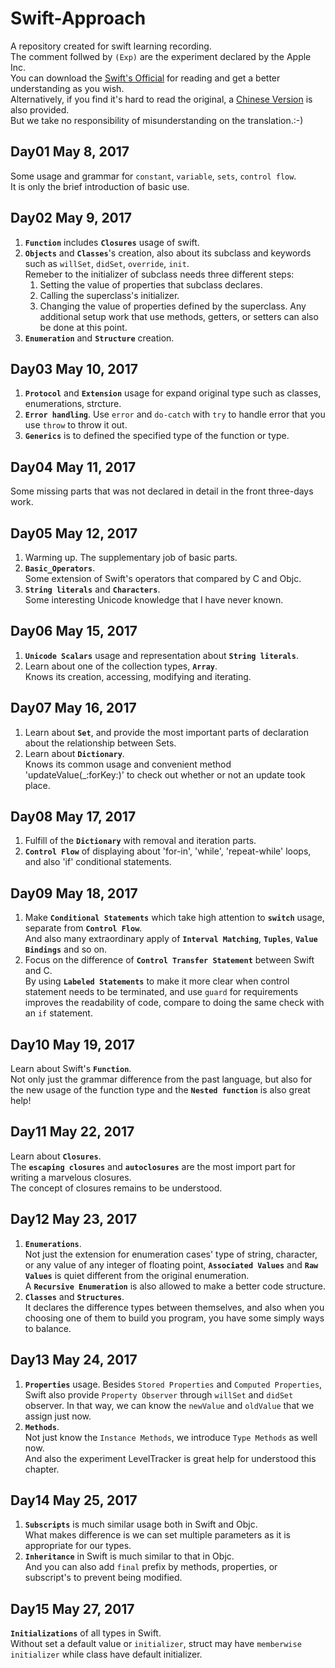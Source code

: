 # Swift-Approach
A repository created for swift learning recording.  
The comment follwed by `(Exp)` are the experiment declared by the Apple Inc.  
You can download the [Swift's Official][Official] for reading and get a better understanding as you wish.    
Alternatively, if you find it's hard to read the original, a [Chinese Version][Chinese] is also provided.    
But we take no responsibility of misunderstanding on the translation.:-)

## Day01 May 8, 2017
Some usage and grammar for `constant`, `variable`, `sets`, `control flow`.  
It is only the brief introduction of basic use.

## Day02 May 9, 2017
1. **`Function`** includes **`Closures`** usage of swift.
2. **`Objects`** and **`Classes`**'s creation, also about its subclass and keywords such as `willSet`, `didSet`, `override`, `init`.  
Remeber to the initializer of subclass needs three different steps:  
	1. Setting the value of properties that subclass declares.
	2. Calling the superclass's initializer.
	3. Changing the value of properties defined by the superclass. Any additional setup work that use methods, getters, or setters can also be done at this point.
3. **`Enumeration`** and **`Structure`** creation.	

## Day03 May 10, 2017
1. **`Protocol`** and **`Extension`** usage for expand original type such as classes, enumerations, strcture.
2. **`Error handling`**. Use `error` and `do-catch` with `try` to handle error that you use `throw` to throw it out.
3. **`Generics`** is to defined the specified type of the function or type.

## Day04 May 11, 2017
Some missing parts that was not declared in detail in the front three-days work.

## Day05 May 12, 2017
1. Warming up. The supplementary job of basic parts.
2. **`Basic_Operators`**.  
Some extension of Swift's operators that compared by C and Objc.
3. **`String literals`** and **`Characters`**.  
Some interesting Unicode knowledge that I have never known.

## Day06 May 15, 2017
1. **`Unicode Scalars`** usage and representation about **`String literals`**.
2. Learn about one of the collection types, **`Array`**.  
Knows its creation, accessing, modifying and iterating.

## Day07 May 16, 2017
1. Learn about **`Set`**, and provide the most important parts of declaration about the relationship between Sets.
2. Learn about **`Dictionary`**.  
Knows its common usage and convenient method 'updateValue(_:forKey:)' to check out whether or not an update took place.

## Day08 May 17, 2017
1. Fulfill of the **`Dictionary`** with removal and iteration parts.
2. **`Control Flow`** of displaying about 'for-in', 'while', 'repeat-while' loops, and also 'if' conditional statements.

## Day09 May 18, 2017
1. Make **`Conditional Statements`** which take high attention to **`switch`** usage, separate from **`Control Flow`**.  
And also many extraordinary apply of **`Interval Matching`**, **`Tuples`**, **`Value Bindings`** and so on.
2. Focus on the difference of **`Control Transfer Statement`** between Swift and C.  
By using **`Labeled Statements`** to make it more clear when control statement needs to be terminated, and use `guard` for requirements improves the readability of code, compare to doing the same check with an `if` statement.

## Day10 May 19, 2017
Learn about Swift's **`Function`**.  
Not only just the grammar difference from the past language, but also for the new usage of the function type and the **`Nested function`** is also great help!

## Day11 May 22, 2017
Learn about **`Closures`**.  
The **`escaping closures`** and **`autoclosures`** are the most import part for writing a marvelous closures.  
The concept of closures remains to be understood.

## Day12 May 23, 2017
1. **`Enumerations`**.  
Not just the extension for enumeration cases' type of string, character, or any value of any integer of floating point, **`Associated Values`** and **`Raw Values`** is quiet different from the original enumeration.  
A **`Recursive Enumeration`** is also allowed to make a better code structure.
2. **`Classes`** and **`Structures`**.  
It declares the difference types between themselves, and also when you choosing one of them to build you program, you have some simply ways to balance.

## Day13 May 24, 2017
1. **`Properties`** usage.
Besides `Stored Properties` and `Computed Properties`, Swift also provide `Property Observer` through `willSet` and `didSet` observer. In that way, we can know the `newValue` and `oldValue` that we assign just now.
2. **`Methods`**.  
Not just know the `Instance Methods`, we introduce `Type Methods` as well now.  
And also the experiment LevelTracker is great help for understood this chapter.

## Day14 May 25, 2017
1. **`Subscripts`** is much similar usage both in Swift and Objc.  
What makes difference is we can set multiple parameters as it is appropriate for our types.
2. **`Inheritance`** in Swift is much similar to that in Objc.  
And you can also add `final` prefix by methods, properties, or subscript's to prevent being modified.

## Day15 May 27, 2017
**`Initializations`** of all types in Swift.  
Without set a default value or `initializer`, struct may have `memberwise initializer` while class have
default initializer.

[Official]:https://github.com/LibertyLeo/Swift-Approach/raw/master/Document/The%20Swift%20Programming%20Language%20(Swift%203.1).epub
[Chinese]:https://github.com/LibertyLeo/Swift-Approach/raw/master/Document/The%20Swift%20Programming%20Language%20中文版3.0.epub
